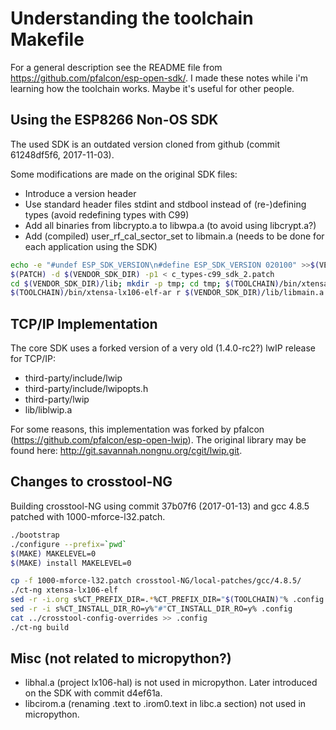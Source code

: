 Understanding the toolchain Makefile
====================================

For a general description see the README file from <https://github.com/pfalcon/esp-open-sdk/>. I made these notes while i'm learning how the toolchain works. Maybe it's useful for other people.

Using the ESP8266 Non-OS SDK
----------------------------

The used SDK is an outdated version cloned from github (commit 61248df5f6, 2017-11-03).

Some modifications are made on the original SDK files:

* Introduce a version header
* Use standard header files stdint and stdbool instead of (re-)defining types (avoid redefining types with C99)
* Add all binaries from libcrypto.a to libwpa.a (to avoid using libcrypt.a?)
* Add (compiled) user_rf_cal_sector_set to libmain.a (needs to be done for each application using the SDK)

```bash
echo -e "#undef ESP_SDK_VERSION\n#define ESP_SDK_VERSION 020100" >>$(VENDOR_SDK_DIR)/include/esp_sdk_ver.h
$(PATCH) -d $(VENDOR_SDK_DIR) -p1 < c_types-c99_sdk_2.patch
cd $(VENDOR_SDK_DIR)/lib; mkdir -p tmp; cd tmp; $(TOOLCHAIN)/bin/xtensa-lx106-elf-ar x ../libcrypto.a; cd ..; $(TOOLCHAIN)/bin/xtensa-lx106-elf-ar rs libwpa.a tmp/*.o
$(TOOLCHAIN)/bin/xtensa-lx106-elf-ar r $(VENDOR_SDK_DIR)/lib/libmain.a user_rf_cal_sector_set.o
```

TCP/IP Implementation
---------------------

The core SDK uses a forked version of a very old (1.4.0-rc2?) lwIP release for TCP/IP:

* third-party/include/lwip
* third-party/include/lwipopts.h
* third-party/lwip
* lib/liblwip.a

For some reasons, this implementation was forked by pfalcon (<https://github.com/pfalcon/esp-open-lwip>). The original library may be found here: <http://git.savannah.nongnu.org/cgit/lwip.git>.

Changes to crosstool-NG
-----------------------

Building crosstool-NG using commit 37b07f6 (2017-01-13) and gcc 4.8.5 patched with 1000-mforce-l32.patch.

```bash
./bootstrap
./configure --prefix=`pwd`
$(MAKE) MAKELEVEL=0
$(MAKE) install MAKELEVEL=0

cp -f 1000-mforce-l32.patch crosstool-NG/local-patches/gcc/4.8.5/
./ct-ng xtensa-lx106-elf
sed -r -i.org s%CT_PREFIX_DIR=.*%CT_PREFIX_DIR="$(TOOLCHAIN)"% .config
sed -r -i s%CT_INSTALL_DIR_RO=y%"#"CT_INSTALL_DIR_RO=y% .config
cat ../crosstool-config-overrides >> .config
./ct-ng build
```

Misc (not related to micropython?)
----------------------------------

* libhal.a (project lx106-hal) is not used in micropython. Later introduced on the SDK with commit d4ef61a.
* libcirom.a (renaming .text to .irom0.text in libc.a section) not used in micropython.
